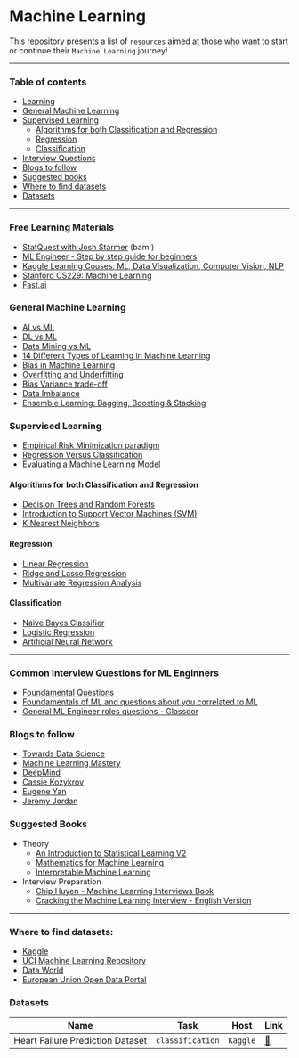 # Machine Learning

This repository presents a list of `resources` aimed at those who want to start or continue their `Machine Learning` journey! 

---

### Table of contents
* [Learning](#Learning)
* [General Machine Learning](#generalML)
* [Supervised Learning](#supervised)
    * [Algorithms for both Classification and Regression](#classification_regression) 
    * [Regression](#regression)
    * [Classification](#classification)
* [Interview Questions](#interview)
* [Blogs to follow](#blogs)
* [Suggested books](#books)
* [Where to find datasets](#host_datasets)
* [Datasets](#datasets)

---


<a name="Learning"/>

### Free Learning Materials
* [StatQuest with Josh Starmer](https://www.youtube.com/c/joshstarmer) (bam!)
* [ML Engineer - Step by step guide for beginners](https://www.simplilearn.com/tutorials/machine-learning-tutorial)
* [Kaggle Learning Couses: ML, Data Visualization, Computer Vision, NLP](https://www.kaggle.com/learn)
* [Stanford CS229: Machine Learning](https://cs229.stanford.edu/syllabus.html)
* [Fast.ai](https://course.fast.ai/)


<a name="generalML" />

### General Machine Learning
* [AI vs ML](https://towardsai.net/p/machine-learning/differences-between-ai-and-machine-learning-1255b182fc6)
* [DL vs ML](https://www.zendesk.com/blog/machine-learning-and-deep-learning/)
* [Data Mining vs ML](https://www.educba.com/data-mining-vs-machine-learning/)
* [14 Different Types of Learning in Machine Learning](https://machinelearningmastery.com/types-of-learning-in-machine-learning/)
* [Bias in Machine Learning](https://www.foreseemed.com/blog/bias-in-machine-learning)
* [Overfitting and Underfitting](https://towardsdatascience.com/what-are-overfitting-and-underfitting-in-machine-learning-a96b30864690)
* [Bias Variance trade-off](https://machinelearningcompass.com/model_optimization/bias_and_variance/)
* [Data Imbalance](https://imbalanced-learn.org/stable/introduction.html#)
* [Ensemble Learning: Bagging, Boosting & Stacking](https://www.kaggle.com/satishgunjal/ensemble-learning-bagging-boosting-stacking)


<a name="supervised" />

### Supervised Learning
* [Empirical Risk Minimization paradigm](https://en.wikipedia.org/wiki/Empirical_risk_minimization)
* [Regression Versus Classification](https://medium.com/quick-code/regression-versus-classification-machine-learning-whats-the-difference-345c56dd15f7)
* [Evaluating a Machine Learning Model](https://www.jeremyjordan.me/evaluating-a-machine-learning-model/)

<a name="classification_regression" />

#### Algorithms for both Classification and Regression
* [Decision Trees and Random Forests](https://medium.com/@francesco.disalvo/decision-tree-and-random-forest-pt-1-729b74db1756)
* [Introduction to Support Vector Machines (SVM)](https://monkeylearn.com/blog/introduction-to-support-vector-machines-svm/)
* [K Nearest Neighbors](https://towardsdatascience.com/machine-learning-basics-with-the-k-nearest-neighbors-algorithm-6a6e71d01761)


<a name="regression" />

#### Regression
* [Linear Regression](https://statistics.laerd.com/spss-tutorials/linear-regression-using-spss-statistics.php)
* [Ridge and Lasso Regression](https://favtutor.com/blogs/ridge-and-lasso-regression)
* [Multivariate Regression Analysis]()


<a name="classification" />

#### Classification
* [Naive Bayes Classifier](http://stanford.edu/~jurafsky/slp3/slides/7_NB.pdf)
* [Logistic Regression](https://christophm.github.io/interpretable-ml-book/logistic.html)
* [Artificial Neural Network](https://www.ibm.com/cloud/learn/neural-networks)


---

<a name="interview"/>

### Common Interview Questions for ML Enginners

* [Foundamental Questions](https://www.springboard.com/blog/ai-machine-learning/machine-learning-interview-questions/)
* [Foundamentals of ML and questions about you correlated to ML](https://www.globalguideline.com/interview_questions/pdf/Machine-Learning-Engineer-Interview-Questions-and-Answers-2194.pdf)
* [General ML Engineer roles questions - Glassdor](https://www.glassdoor.co.uk/Interview/machine-learning-engineer-interview-questions-SRCH_KO0,25.htm?countryRedirect=true)

<a name="blogs"/>

### Blogs to follow
* [Towards Data Science](https://towardsdatascience.com)
* [Machine Learning Mastery](https://machinelearningmastery.com)
* [DeepMind](https://deepmind.com/blog)
* [Cassie Kozykrov](https://kozyrkov.medium.com)
* [Eugene Yan](https://eugeneyan.com)
* [Jeremy Jordan](https://www.jeremyjordan.me)


<a name="books"/>

### Suggested Books 
* Theory
   * [An Introduction to Statistical Learning V2](https://web.stanford.edu/~hastie/ISLR2/ISLRv2_website.pdf)
   * [Mathematics for Machine Learning](https://mml-book.github.io/book/mml-book.pdf)
   * [Interpretable Machine Learning](https://christophm.github.io/interpretable-ml-book/)
* Interview Preparation
  * [Chip Huyen - Machine Learning Interviews Book](https://huyenchip.com/ml-interviews-book/)
  * [Cracking the Machine Learning Interview - English Version](https://www.amazon.it/Cracking-Machine-Learning-Interview-English-ebook/dp/B07K4Y6T3J/ref=sr_1_1?__mk_it_IT=)

---

<a name="host_datasets"/>

### Where to find datasets:
* [Kaggle](https://www.kaggle.com)
* [UCI Machine Learning Repository](https://archive.ics.uci.edu/ml/index.php)
* [Data World](https://data.world/datasets/open-data)
* [European Union Open Data Portal](https://data.europa.eu/data/datasets?locale=en)


<a name="datasets"/>

### Datasets

| Name | Task | Host | Link | 
| ---- | ------- | ---- | --- |
| Heart Failure Prediction Dataset | `classification` | `Kaggle` | [🔗](https://www.kaggle.com) |
